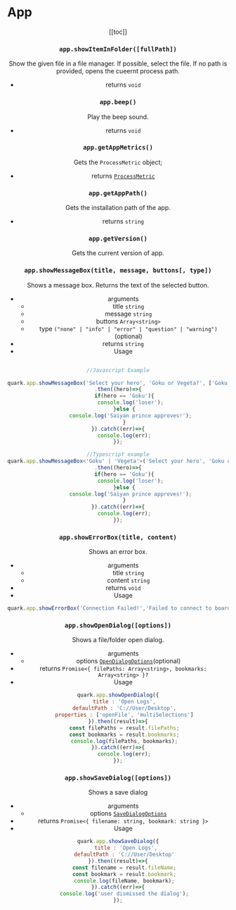 # App

<Header label="Provides methods to perform lower level operations."/>

[[toc]]

### `app.showItemInFolder([fullPath])`
Show the given file in a file manager. If possible, select the file. If no path is provided, opens the cueernt process path.
* returns `void`

### `app.beep()`
Play the beep sound.
* returns `void`

### `app.getAppMetrics()`
Gets the `ProcessMetric` object;
* returns [`ProcessMetric`](/)

### `app.getAppPath()`
Gets the installation path of the app.
* returns `string`

### `app.getVersion()`
Gets the current version of app.

### `app.showMessageBox(title, message, buttons[, type])`
Shows a message box. Returns the text of the selected button.
* arguments
  * title `string`
  * message `string`
  * buttons `Array<string>` 
  * type `("none" | "info" | "error" | "question" | "warning")` (optional)
* returns `string`
* Usage

```ts

//Javascript Example

quark.app.showMessageBox('Select your hero', 'Goku or Vegeta?', ['Goku', 'Vegeta'], 'question')
.then((hero)=>{
    if(hero == 'Goku'){
        console.log('loser');
    }else {
        console.log('Saiyan prince approves!');
    }
}).catch((err)=>{
    console.log(err);
});

//Typescript example
quark.app.showMessageBox<'Goku' | 'Vegeta'>('Select your hero', 'Goku or Vegeta?', ['Goku', 'Vegeta'], 'question')
.then((hero)=>{
    if(hero == 'Goku'){
        console.log('loser');
    }else {
        console.log('Saiyan prince approves!');
    }
}).catch((err)=>{
    console.log(err);
});
```

### `app.showErrorBox(title, content)`
Shows an error box.
* arguments
  * title `string`
  * content `string`
* returns `void`
* Usage

```js
quark.app.showErrorBox('Connection Failed!','Failed to connect to board at COM port 5');
```

### `app.showOpenDialog([options])`
Shows a file/folder open dialog.
* arguments
  * options [`OpenDialogOptions`](/)(optional)
* returns `Promise<{ filePaths: Array<string>, bookmarks: Array<string> }?`
* Usage

```js
quark.app.showOpenDialog({
    title : 'Open Logs',
    defaultPath : 'C://User/Desktop',
    properties : ['openFile', 'multiSelections']
}).then((result)=>{
    const filePaths = result.filePaths;
    const bookmarks = result.bookmarks;
    console.log(filePaths, bookmarks);
}).catch((err)=>{
    console.log(err);
});
```

### `app.showSaveDialog([options])`
Shows a save dialog
* arguments
  * options [`SaveDialogOptions`](/)
* returns `Promise<{ filename: string, bookmark: string }>` 
* Usage

```js
quark.app.showSaveDialog({
     title : 'Open Logs',
    defaultPath : 'C://User/Desktop'
}).then((result)=>{
    const filename = result.fileName;
    const bookmark = result.bookmark;
    console.log(fileName, bookmark);
}).catch((err)=>{
    console.log('user dismissed the dialog');
});
```

